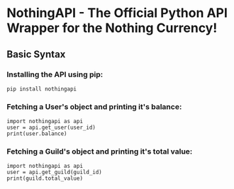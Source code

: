 # NothingAPI - The Official Python API Wrapper for the Nothing Currency!
## Basic Syntax
### Installing the API using pip:
```
pip install nothingapi
```

### Fetching a User's object and printing it's balance:
```
import nothingapi as api
user = api.get_user(user_id)
print(user.balance)
```

### Fetching a Guild's object and printing it's total value:
```
import nothingapi as api
user = api.get_guild(guild_id)
print(guild.total_value)
```